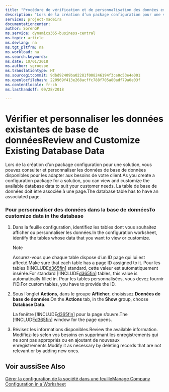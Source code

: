 ```yaml
---
title: "Procédure de vérification et de personnalisation des données existantes de base de données | Microsoft Docs"
description: "Lors de la création d’un package configuration pour une solution, vous pouvez consulter et personnaliser les données de base de données disponibles pour les adapter aux besoins de votre client. La table de base de données doit être associée à une page."
services: project-madeira
documentationcenter: 
author: SorenGP
ms.service: dynamics365-business-central
ms.topic: article
ms.devlang: na
ms.tgt_pltfrm: na
ms.workload: na
ms.search.keywords: 
ms.date: 10/01/2018
ms.author: sgroespe
ms.translationtype: HT
ms.sourcegitcommit: 9dbd92409ba02281f008246194f3ce0c53e4e001
ms.openlocfilehash: 220969f413e268acffc788f705a80adf79a0e03f
ms.contentlocale: fr-ch
ms.lasthandoff: 09/28/2018

---
```

# <a name="review-and-customize-existing-database-data"></a><span data-ttu-id="7efe6-104">Vérifier et personnaliser les données existantes de base de données</span><span class="sxs-lookup"><span data-stu-id="7efe6-104">Review and Customize Existing Database Data</span></span>
<span data-ttu-id="7efe6-105">Lors de la création d’un package configuration pour une solution, vous pouvez consulter et personnaliser les données de base de données disponibles pour les adapter aux besoins de votre client.</span><span class="sxs-lookup"><span data-stu-id="7efe6-105">As you create a configuration package for a solution, you can view and customize the available database data to suit your customer needs.</span></span> <span data-ttu-id="7efe6-106">La table de base de données doit être associée à une page.</span><span class="sxs-lookup"><span data-stu-id="7efe6-106">The database table has to have an associated page.</span></span>  

### <a name="to-customize-data-in-the-database"></a><span data-ttu-id="7efe6-107">Pour personnaliser des données dans la base de données</span><span class="sxs-lookup"><span data-stu-id="7efe6-107">To customize data in the database</span></span>  

1.  <span data-ttu-id="7efe6-108">Dans la feuille configuration, identifiez les tables dont vous souhaitez afficher ou personnaliser les données.</span><span class="sxs-lookup"><span data-stu-id="7efe6-108">In the configuration worksheet, identify the tables whose data that you want to view or customize.</span></span>  

    > [!NOTE]  
    >  <span data-ttu-id="7efe6-109">Assurez-vous que chaque table dispose d’un ID page qui lui est affecté.</span><span class="sxs-lookup"><span data-stu-id="7efe6-109">Make sure that each table has a page ID assigned to it.</span></span> <span data-ttu-id="7efe6-110">Pour les tables [!INCLUDE[d365fin](includes/d365fin_md.md)] standard, cette valeur est automatiquement insérée.</span><span class="sxs-lookup"><span data-stu-id="7efe6-110">For standard [!INCLUDE[d365fin](includes/d365fin_md.md)] tables, this value is automatically filled in.</span></span> <span data-ttu-id="7efe6-111">Pour les tables personnalisées, vous devez fournir l'ID.</span><span class="sxs-lookup"><span data-stu-id="7efe6-111">For custom tables, you have to provide the ID.</span></span>  

2.  <span data-ttu-id="7efe6-112">Sous l’onglet **Actions**, dans le groupe **Afficher**, choisissez **Données de base de données**.</span><span class="sxs-lookup"><span data-stu-id="7efe6-112">On the **Actions** tab, in the **Show** group, choose **Database Data**.</span></span>  

     <span data-ttu-id="7efe6-113">La fenêtre [!INCLUDE[d365fin](includes/d365fin_md.md)] pour la page s’ouvre.</span><span class="sxs-lookup"><span data-stu-id="7efe6-113">The [!INCLUDE[d365fin](includes/d365fin_md.md)] window for the page opens.</span></span>  

3.  <span data-ttu-id="7efe6-114">Révisez les informations disponibles.</span><span class="sxs-lookup"><span data-stu-id="7efe6-114">Review the available information.</span></span> <span data-ttu-id="7efe6-115">Modifiez-les selon vos besoins en supprimant les enregistrements qui ne sont pas appropriés ou en ajoutant de nouveaux enregistrements.</span><span class="sxs-lookup"><span data-stu-id="7efe6-115">Modify it as necessary by deleting records that are not relevant or by adding new ones.</span></span>  

## <a name="see-also"></a><span data-ttu-id="7efe6-116">Voir aussi</span><span class="sxs-lookup"><span data-stu-id="7efe6-116">See Also</span></span>  
 [<span data-ttu-id="7efe6-117">Gérer la configuration de la société dans une feuille</span><span class="sxs-lookup"><span data-stu-id="7efe6-117">Manage Company Configuration in a Worksheet</span></span>](admin-how-to-manage-company-configuration-in-a-worksheet.md)

